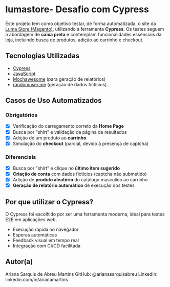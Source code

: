 # lumastore-  Desafio com Cypress

Este projeto tem como objetivo testar, de forma automatizada, o site da [Luma Store (Magento)](https://magento.softwaretestingboard.com), utilizando a ferramenta **Cypress**. 
Os testes seguem a abordagem de **caixa preta** e contemplam funcionalidades essenciais da loja, incluindo busca de produtos, adição ao carrinho e checkout.

## Tecnologias Utilizadas

- [Cypress](https://www.cypress.io/)
- [JavaScript](https://developer.mozilla.org/pt-BR/docs/Web/JavaScript)
- [Mochawesome](https://github.com/adamgruber/mochawesome) (para geração de relatórios)
- [randomuser.me](https://randomuser.me) (geração de dados fictícios)

## Casos de Uso Automatizados

### Obrigatórios
- [x] Verificação do carregamento correto da **Home Page**
- [x] Busca por "shirt" e validação da página de resultados
- [x] Adição de um produto ao **carrinho**
- [x] Simulação do **checkout** (parcial, devido à presença de captcha)

### Diferenciais
- [x] Busca por "shirt" e clique no **último item sugerido**
- [x] **Criação de conta** com dados fictícios (captcha não submetido)
- [x] Adição de **produto aleatório** do catálogo masculino ao carrinho
- [x] **Geração de relatório automático** de execução dos testes

## Por que utilizar o Cypress?

O Cypress foi escolhido por ser uma ferramenta moderna, ideal para testes E2E em aplicações web. 
- Execução rápida no navegador
- Esperas automáticas
- Feedback visual em tempo real
- Integração com CI/CD facilitada

## Autor(a)
Ariana Sarquis de Abreu Martins
GitHub: @arianasarquisabreu
LinkedIn: linkedin.com/in/arianamartins
